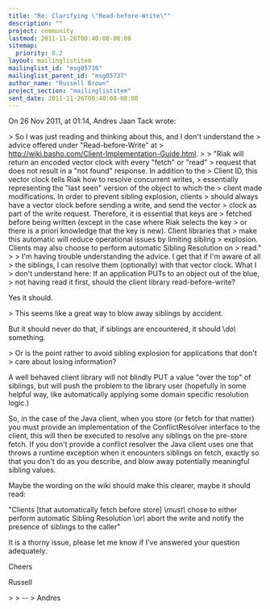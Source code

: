 ```yaml
---
title: "Re: Clarifying \"Read-before-Write\""
description: ""
project: community
lastmod: 2011-11-26T00:40:08-08:00
sitemap:
  priority: 0.2
layout: mailinglistitem
mailinglist_id: "msg05738"
mailinglist_parent_id: "msg05737"
author_name: "Russell Brown"
project_section: "mailinglistitem"
sent_date: 2011-11-26T00:40:08-08:00
---
```


On 26 Nov 2011, at 01:14, Andres Jaan Tack wrote:

&gt; So I was just reading and thinking about this, and I don't understand the 
&gt; advice offered under "Read-before-Write" at 
&gt; http://wiki.basho.com/Client-Implementation-Guide.html.
&gt; 
&gt; "Riak will return an encoded vector clock with every "fetch" or "read" 
&gt; request that does not result in a "not found" response. In addition to the 
&gt; Client ID, this vector clock tells Riak how to resolve concurrent writes, 
&gt; essentially representing the "last seen" version of the object to which the 
&gt; client made modifications. In order to prevent sibling explosion, clients 
&gt; should always have a vector clock before sending a write, and send the vector 
&gt; clock as part of the write request. Therefore, it is essential that keys are 
&gt; fetched before being written (except in the case where Riak selects the key 
&gt; or there is a priori knowledge that the key is new). Client libraries that 
&gt; make this automatic will reduce operational issues by limiting sibling 
&gt; explosion. Clients may also choose to perform automatic Sibling Resolution on 
&gt; read."
&gt; 
&gt; I'm having trouble understanding the advice. I get that if I'm aware of all 
&gt; the siblings, I can resolve them (optionally) with that vector clock. What I 
&gt; don't understand here: If an application PUTs to an object out of the blue, 
&gt; not having read it first, should the client library read-before-write?

Yes it should.

&gt; This seems like a great way to blow away siblings by accident. 

But it should never do that, if siblings are encountered, it should \\*do\\* 
something.

&gt; Or is the point rather to avoid sibling explosion for applications that don't 
&gt; care about losing information?

A well behaved client library will not blindly PUT a value "over the top" of 
siblings, but will push the problem to the library user (hopefully in some 
helpful way, like automatically applying some domain specific resolution 
logic.) 

So, in the case of the Java client, when you store (or fetch for that matter) 
you must provide an implementation of the ConflictResolver interface to the 
client, this will then be executed to resolve any siblings on the pre-store 
fetch. If you don't provide a conflict resolver the Java client uses one that 
throws a runtime exception when it encounters siblings on fetch, exactly so 
that you don't do as you describe, and blow away potentially meaningful sibling 
values.

Maybe the wording on the wiki should make this clearer, maybe it should read:

"Clients [that automatically fetch before store] \\_must\\_ chose to either perform 
automatic Sibling Resolution \\*or\\* abort the write and notify the presence of 
siblings to the caller"

It is a thorny issue, please let me know if I've answered your question 
adequately.

Cheers

Russell

&gt; 
&gt; --
&gt; Andres


